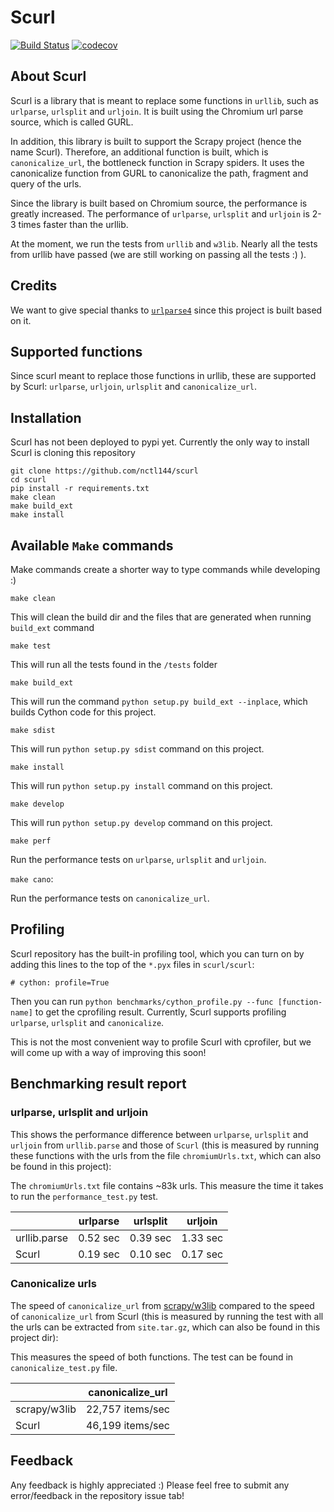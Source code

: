 # Scurl

[![Build Status](https://travis-ci.org/nctl144/scurl.svg?branch=master)](https://travis-ci.org/nctl144/scurl)
[![codecov](https://codecov.io/gh/nctl144/scurl/branch/master/graph/badge.svg)](https://codecov.io/gh/nctl144/scurl)


## About Scurl

Scurl is a library that is meant to replace some functions in `urllib`, such as `urlparse`,
`urlsplit` and `urljoin`. It is built using the Chromium url parse source, which is called GURL.

In addition, this library is built to support the Scrapy project (hence the name Scurl).
Therefore, an additional function is built, which is `canonicalize_url`, the bottleneck
function in Scrapy spiders. It uses the canonicalize function from GURL to canonicalize
the path, fragment and query of the urls.

Since the library is built based on Chromium source, the performance is greatly
increased. The performance of `urlparse`, `urlsplit` and `urljoin` is 2-3 times faster than
the urllib.

At the moment, we run the tests from `urllib` and `w3lib`. Nearly all the tests
from urllib have passed (we are still working on passing all the tests :) ).


## Credits

We want to give special thanks to [`urlparse4`](https://github.com/commonsearch/urlparse4)
since this project is built based on it.


## Supported functions

Since scurl meant to replace those functions in urllib, these are supported by Scurl:
`urlparse`, `urljoin`, `urlsplit` and `canonicalize_url`.


## Installation

Scurl has not been deployed to pypi yet. Currently the only way to install Scurl is
cloning this repository

```
git clone https://github.com/nctl144/scurl
cd scurl
pip install -r requirements.txt
make clean
make build_ext
make install
```


## Available `Make` commands

Make commands create a shorter way to type commands while developing :)

`make clean`

This will clean the build dir and the files that are generated when running `build_ext` command

`make test`

This will run all the tests found in the `/tests` folder

`make build_ext`

This will run the command `python setup.py build_ext --inplace`, which builds Cython code
for this project.

`make sdist`

This will run `python setup.py sdist` command on this project.

`make install`

This will run `python setup.py install` command on this project.

`make develop`

This will run `python setup.py develop` command on this project.

`make perf`

Run the performance tests on `urlparse`, `urlsplit` and `urljoin`.

`make cano`:

Run the performance tests on `canonicalize_url`.


## Profiling

Scurl repository has the built-in profiling tool, which you can turn on by adding this
lines to the top of the `*.pyx` files in `scurl/scurl`:

```
# cython: profile=True
```

Then you can run `python benchmarks/cython_profile.py --func [function-name]` to get the
cprofiling result. Currently, Scurl supports profiling `urlparse`, `urlsplit` and `canonicalize`.

This is not the most convenient way to profile Scurl with cprofiler, but we will come
up with a way of improving this soon!


## Benchmarking result report

### urlparse, urlsplit and urljoin
This shows the performance difference between `urlparse`, `urlsplit` and `urljoin` from
`urllib.parse` and those of `Scurl` (this is measured by running these functions with the
urls from the file `chromiumUrls.txt`, which can also be found in this project):

The `chromiumUrls.txt` file contains ~83k urls. This measure the time it takes to run the
`performance_test.py` test.

|               | urlparse      | urlsplit    | urljoin  |
| ------------- |:-------------:|:-----------:|:--------:|
| urllib.parse  | 0.52 sec      | 0.39 sec    | 1.33 sec |
| Scurl         | 0.19 sec      | 0.10 sec    | 0.17 sec |


### Canonicalize urls
The speed of `canonicalize_url` from [scrapy/w3lib](https://github.com/scrapy/w3lib)
compared to the speed of `canonicalize_url` from Scurl (this is measured by running
the test with all the urls can be extracted from `site.tar.gz`, which can also be found
in this project dir):

This measures the speed of both functions. The test can be found in `canonicalize_test.py`
file.

|               |canonicalize_url |
| ------------- |:---------------:|
| scrapy/w3lib  | 22,757 items/sec|
| Scurl         | 46,199 items/sec|

## Feedback

Any feedback is highly appreciated :) Please feel free to submit any
error/feedback in the repository issue tab!
